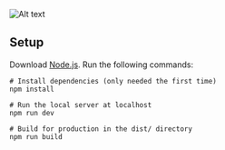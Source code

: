 ![Alt text](static/dagdas-grove-cover.png)
## Setup
Download [Node.js](https://nodejs.org/en/download/).
Run the following commands:

```
# Install dependencies (only needed the first time)
npm install

# Run the local server at localhost
npm run dev

# Build for production in the dist/ directory
npm run build
```
